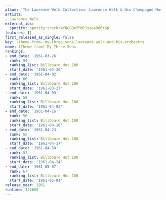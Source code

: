 ```yaml
---
album: 'The Lawrence Welk Collection: Lawrence Welk & His Champagne Music 1938-62'
artists:
- Lawrence Welk
external_ids:
  spotify: spotify:track:4fNOGDefPWPJsze4D66t6p
features: []
first_released_as_single: false
key: -theme-from--my-three-sons-lawrence-welk-and-his-orchestra
name: (Theme from) My Three Sons
rankings:
- end_date: '1961-03-26'
  rank: 94
  ranking_list: Billboard Hot 100
  start_date: '1961-03-20'
- end_date: '1961-04-02'
  rank: 66
  ranking_list: Billboard Hot 100
  start_date: '1961-03-27'
- end_date: '1961-04-09'
  rank: 58
  ranking_list: Billboard Hot 100
  start_date: '1961-04-03'
- end_date: '1961-04-16'
  rank: 56
  ranking_list: Billboard Hot 100
  start_date: '1961-04-10'
- end_date: '1961-04-23'
  rank: 55
  ranking_list: Billboard Hot 100
  start_date: '1961-04-17'
- end_date: '1961-04-30'
  rank: 57
  ranking_list: Billboard Hot 100
  start_date: '1961-04-24'
- end_date: '1961-05-07'
  rank: 67
  ranking_list: Billboard Hot 100
  start_date: '1961-05-01'
release_year: 1961
runtime: 122600
---
```


